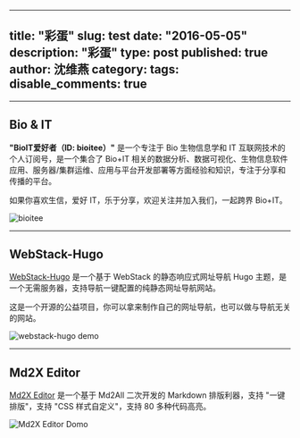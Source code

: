 

---
title: "彩蛋"
slug: test
date: "2016-05-05"
description: "彩蛋"
type: post
published: true
author: 沈维燕
category:
tags:
disable_comments: true
---

-----------

## Bio & IT

**"BioIT爱好者（ID: bioitee）"** 是一个专注于 Bio 生物信息学和 IT 互联网技术的个人订阅号，是一个集合了 Bio+IT 相关的数据分析、数据可视化、生物信息软件应用、服务器/集群运维、应用与平台开发部署等方面经验和知识，专注于分享和传播的平台。

如果你喜欢生信，爱好 IT，乐于分享，欢迎关注并加入我们，一起跨界 Bio+IT。

![bioitee](https://apps-db.oss-cn-shenzhen.aliyuncs.com/bioitee/bioitee.png)

-----------

## WebStack-Hugo 

[WebStack-Hugo](https://github.com/shenweiyan/WebStack-Hugo) 是一个基于 WebStack 的静态响应式网址导航 Hugo 主题，是一个无需服务器，支持导航一键配置的纯静态网址导航网站。

这是一个开源的公益项目，你可以拿来制作自己的网址导航，也可以做与导航无关的网站。

![webstack-hugo demo](https://cdn.jsdelivr.net/gh/shenweiyan/CustomAssets/images/webstack-hugo.jpg)

-----------

## Md2X Editor

[Md2X Editor](https://mdx.bioitee.com/) 是一个基于 Md2All 二次开发的 Markdown 排版利器，支持 "一键排版"，支持 "CSS 样式自定义"，支持 80 多种代码高亮。

![Md2X Editor Domo](https://cdn.jsdelivr.net/gh/shenweiyan/CustomAssets/images/md2xeditor.jpg)
